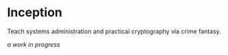 # Inception

Teach systems administration and practical cryptography via crime fantasy.

*a work in progress*
